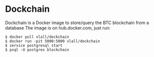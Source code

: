 # Dockchain
Dockchain is a Docker image to store/query the BTC blockchain from a database
The image is on hub.docker.com, just run:

```
$ docker pull vlall/dockchain
$ docker run -pit 5000:5000 vlall/dockchain
$ service postgresql start
$ psql -U postgres blockchain
```
